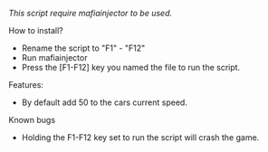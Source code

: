 *This script require mafiainjector to be used.*

How to install?
- Rename the script to "F1" - "F12"
- Run mafiainjector
- Press the [F1-F12] key you named the file to run the script.


Features:
- By default add 50 to the cars current speed.

Known bugs
- Holding the F1-F12 key set to run the script will crash the game.
